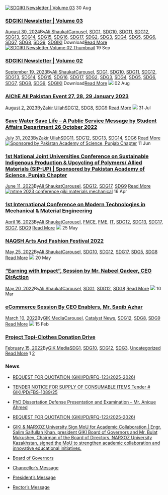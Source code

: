 [![SDGIKI Newsletter | Volume 03](https://giki.edu.pk/wp-content/uploads/2024/08/SDGiki-Vol-03-212x300.webp)](https://giki.edu.pk/2024/08/30/sdgiki-newsletter-volume-03/)
30
Aug
### [SDGIKI Newsletter | Volume 03](https://giki.edu.pk/2024/08/30/sdgiki-newsletter-volume-03/)
[August 30, 2024](https://giki.edu.pk/2024/08/30/)By[Ali Shaukat](https://giki.edu.pk/author/alishaukat/ "Posts by Ali Shaukat")[Carousel](https://giki.edu.pk/carousel_home/), [SDG1](https://giki.edu.pk/sdg1/), [SDG10](https://giki.edu.pk/sdg10/), [SDG11](https://giki.edu.pk/sdg11/), [SDG12](https://giki.edu.pk/sdg12/), [SDG13](https://giki.edu.pk/sdg13/), [SDG14](https://giki.edu.pk/sdg14/), [SDG15](https://giki.edu.pk/sdg15/), [SDG16](https://giki.edu.pk/sdg16/), [SDG17](https://giki.edu.pk/sdg17/), [SDG2](https://giki.edu.pk/sdg2/), [SDG3](https://giki.edu.pk/sdg3/), [SDG4](https://giki.edu.pk/sdg4/), [SDG5](https://giki.edu.pk/sdg5/), [SDG6](https://giki.edu.pk/sdg6/), [SDG7](https://giki.edu.pk/sdg7/), [SDG8](https://giki.edu.pk/sdg8/), [SDG9](https://giki.edu.pk/sdg9/), [SDGIKI](https://giki.edu.pk/sdgiki-cat/)
Download[Read More](https://giki.edu.pk/2024/08/30/sdgiki-newsletter-volume-03/)
[![SDGIKI Newsletter Volume 02 Thumbnail](https://giki.edu.pk/sdg12/)](https://giki.edu.pk/2023/09/19/sdgiki-vol-02/)
19
Sep
### [SDGIKI Newsletter | Volume 02](https://giki.edu.pk/2023/09/19/sdgiki-vol-02/)
[September 19, 2023](https://giki.edu.pk/2023/09/19/)By[Ali Shaukat](https://giki.edu.pk/author/alishaukat/ "Posts by Ali Shaukat")[Carousel](https://giki.edu.pk/carousel_home/), [SDG1](https://giki.edu.pk/sdg1/), [SDG10](https://giki.edu.pk/sdg10/), [SDG11](https://giki.edu.pk/sdg11/), [SDG12](https://giki.edu.pk/sdg12/), [SDG13](https://giki.edu.pk/sdg13/), [SDG14](https://giki.edu.pk/sdg14/), [SDG15](https://giki.edu.pk/sdg15/), [SDG16](https://giki.edu.pk/sdg16/), [SDG17](https://giki.edu.pk/sdg17/), [SDG2](https://giki.edu.pk/sdg2/), [SDG3](https://giki.edu.pk/sdg3/), [SDG4](https://giki.edu.pk/sdg4/), [SDG5](https://giki.edu.pk/sdg5/), [SDG6](https://giki.edu.pk/sdg6/), [SDG7](https://giki.edu.pk/sdg7/), [SDG8](https://giki.edu.pk/sdg8/), [SDG9](https://giki.edu.pk/sdg9/), [SDGIKI](https://giki.edu.pk/sdgiki-cat/)
Download[Read More](https://giki.edu.pk/2023/09/19/sdgiki-vol-02/)
[![](https://giki.edu.pk/sdg12/)](https://giki.edu.pk/2023/08/02/aiche-all-pakistan-event-27-28-29-january-2023/)
02
Aug
### [AIChE All Pakistan Event 27, 28, 29 January 2023](https://giki.edu.pk/2023/08/02/aiche-all-pakistan-event-27-28-29-january-2023/)
[August 2, 2023](https://giki.edu.pk/2023/08/02/)By[Zakir Ullah](https://giki.edu.pk/author/zakirullah/ "Posts by Zakir Ullah")[SDG12](https://giki.edu.pk/sdg12/), [SDG8](https://giki.edu.pk/sdg8/), [SDG9](https://giki.edu.pk/sdg9/)
[Read More](https://giki.edu.pk/2023/08/02/aiche-all-pakistan-event-27-28-29-january-2023/)
[![](https://giki.edu.pk/sdg12/)](https://giki.edu.pk/2023/07/31/save-water-save-life-a-public-service-message-by-student-affairs-department-26-october-2022/)
31
Jul
### [Save Water Save Life – A Public Service Message by Student Affairs Department 26 October 2022](https://giki.edu.pk/2023/07/31/save-water-save-life-a-public-service-message-by-student-affairs-department-26-october-2022/)
[July 31, 2023](https://giki.edu.pk/2023/07/31/)By[Zakir Ullah](https://giki.edu.pk/author/zakirullah/ "Posts by Zakir Ullah")[SDG11](https://giki.edu.pk/sdg11/), [SDG12](https://giki.edu.pk/sdg12/), [SDG13](https://giki.edu.pk/sdg13/), [SDG14](https://giki.edu.pk/sdg14/), [SDG6](https://giki.edu.pk/sdg6/)
[Read More](https://giki.edu.pk/2023/07/31/save-water-save-life-a-public-service-message-by-student-affairs-department-26-october-2022/)
[![Sponsored by Pakistan Academy of Science, Punjab Chapter](https://giki.edu.pk/sdg12/)](https://giki.edu.pk/2023/06/11/sip-up/)
11
Jun
### [1st National Joint Universities Conference on Sustainable Indigenous Production & Upcycling of Polymers/ Allied Materials (SIP-UP) | Sponsored by Pakistan Academy of Science, Punjab Chapter](https://giki.edu.pk/2023/06/11/sip-up/)
[June 11, 2023](https://giki.edu.pk/2023/06/11/)By[Ali Shaukat](https://giki.edu.pk/author/alishaukat/ "Posts by Ali Shaukat")[Carousel](https://giki.edu.pk/carousel_home/), [SDG12](https://giki.edu.pk/sdg12/), [SDG17](https://giki.edu.pk/sdg17/), [SDG9](https://giki.edu.pk/sdg9/)
[Read More](https://giki.edu.pk/2023/06/11/sip-up/)
[![mtme 2023 conference giki materials mechanical](https://giki.edu.pk/sdg12/)](https://giki.edu.pk/2023/04/16/1st-international-conference-on-modern-technologies-in-mechanical-material-engineering/)
16
Apr
### [1st International Conference on Modern Technologies in Mechanical & Material Engineering](https://giki.edu.pk/2023/04/16/1st-international-conference-on-modern-technologies-in-mechanical-material-engineering/)
[April 16, 2023](https://giki.edu.pk/2023/04/16/)By[Ali Shaukat](https://giki.edu.pk/author/alishaukat/ "Posts by Ali Shaukat")[Carousel](https://giki.edu.pk/carousel_home/), [FMCE](https://giki.edu.pk/fmce_news/), [FME](https://giki.edu.pk/fme_news/), [IT](https://giki.edu.pk/it-category/), [SDG12](https://giki.edu.pk/sdg12/), [SDG13](https://giki.edu.pk/sdg13/), [SDG17](https://giki.edu.pk/sdg17/), [SDG7](https://giki.edu.pk/sdg7/), [SDG9](https://giki.edu.pk/sdg9/)
[Read More](https://giki.edu.pk/2023/04/16/1st-international-conference-on-modern-technologies-in-mechanical-material-engineering/)
[![](https://giki.edu.pk/sdg12/)](https://giki.edu.pk/2022/05/25/naqsh-arts-and-fashion-festival-2022/)
25
May
### [NAQSH Arts And Fashion Festival 2022](https://giki.edu.pk/2022/05/25/naqsh-arts-and-fashion-festival-2022/)
[May 25, 2022](https://giki.edu.pk/2022/05/25/)By[Ali Shaukat](https://giki.edu.pk/author/alishaukat/ "Posts by Ali Shaukat")[Carousel](https://giki.edu.pk/carousel_home/), [SDG10](https://giki.edu.pk/sdg10/), [SDG12](https://giki.edu.pk/sdg12/), [SDG17](https://giki.edu.pk/sdg17/), [SDG5](https://giki.edu.pk/sdg5/), [SDG8](https://giki.edu.pk/sdg8/)
[Read More](https://giki.edu.pk/2022/05/25/naqsh-arts-and-fashion-festival-2022/)
[![](https://giki.edu.pk/sdg12/)](https://giki.edu.pk/2022/05/20/earning-with-impact-session-by-mr-nabeel-qadeer-ceo-diraction/)
20
May
### [“Earning with Impact”, Session by Mr. Nabeel Qadeer, CEO DirAction](https://giki.edu.pk/2022/05/20/earning-with-impact-session-by-mr-nabeel-qadeer-ceo-diraction/)
[May 20, 2022](https://giki.edu.pk/2022/05/20/)By[Ali Shaukat](https://giki.edu.pk/author/alishaukat/ "Posts by Ali Shaukat")[Carousel](https://giki.edu.pk/carousel_home/), [SDG1](https://giki.edu.pk/sdg1/), [SDG12](https://giki.edu.pk/sdg12/), [SDG8](https://giki.edu.pk/sdg8/)
[Read More](https://giki.edu.pk/2022/05/20/earning-with-impact-session-by-mr-nabeel-qadeer-ceo-diraction/)
[![](https://giki.edu.pk/sdg12/)](https://giki.edu.pk/2022/03/10/ecommerce-session-by-ceo-enablers-mr-saqib-azhar/)
10
Mar
### [eCommerce Session By CEO Enablers, Mr. Saqib Azhar](https://giki.edu.pk/2022/03/10/ecommerce-session-by-ceo-enablers-mr-saqib-azhar/)
[March 10, 2022](https://giki.edu.pk/2022/03/10/)By[GIK Media](https://giki.edu.pk/author/gikmedia/ "Posts by GIK Media")[Carousel](https://giki.edu.pk/carousel_home/), [Catalyst News](https://giki.edu.pk/catalyst_news/), [SDG12](https://giki.edu.pk/sdg12/), [SDG8](https://giki.edu.pk/sdg8/), [SDG9](https://giki.edu.pk/sdg9/)
[Read More](https://giki.edu.pk/2022/03/10/ecommerce-session-by-ceo-enablers-mr-saqib-azhar/)
[![](https://giki.edu.pk/sdg12/)](https://giki.edu.pk/2022/02/15/project-topi-clothes-donation-drive/)
15
Feb
### [Project Topi-Clothes Donation Drive](https://giki.edu.pk/2022/02/15/project-topi-clothes-donation-drive/)
[February 15, 2022](https://giki.edu.pk/2022/02/15/)By[GIK Media](https://giki.edu.pk/author/gikmedia/ "Posts by GIK Media")[SDG1](https://giki.edu.pk/sdg1/), [SDG10](https://giki.edu.pk/sdg10/), [SDG12](https://giki.edu.pk/sdg12/), [SDG3](https://giki.edu.pk/sdg3/), [Uncategorized](https://giki.edu.pk/uncategorized/)
[Read More](https://giki.edu.pk/2022/02/15/project-topi-clothes-donation-drive/)
1 [2](https://giki.edu.pk/sdg12/page/2/) [](https://giki.edu.pk/sdg12/page/2/)
### News
  * [REQUEST FOR QUOTATION (GIKI/PD/RFQ-123/2025-2026)](https://giki.edu.pk/2025/10/17/request-for-quotation-giki-pd-rfq-123-2025-2026/)
  * [TENDER NOTICE FOR SUPPLY OF CONSUMABLE ITEMS Tender # GIKI/PD/FBS-1089/25](https://giki.edu.pk/2025/10/16/tender-notice-for-supply-of-consumable-items-tender-giki-pd-fbs-1089-25/)
  * [PhD Dissertation Defense Presentation and Examination – Mr. Anique Ahmed](https://giki.edu.pk/2025/10/14/phd-dissertation-defense-presentation-and-examination-mr-anique-ahmed/)
  * [REQUEST FOR QUOTATION (GIKI/PD/RFQ-122/2025-2026)](https://giki.edu.pk/2025/10/14/request-for-quotation-giki-pd-rfq-122-2025-2026/)
  * [GIKI & NARXOZ University Sign MoU for Academic Collaboration | Engr. Salim Saifullah Khan, president GIKI Board of Governors and Mr. Bulat Mukushev, Chairman of the Board of Directors, NARXOZ University Kazakhstan, signed the MoU to strengthen academic collaboration and innovative educational initiatives.](https://giki.edu.pk/2025/10/13/giki-narxoz-university-sign-mou-for-academic-collaboration-engr-salim-saifullah-khan-president-giki-board-of-governors-and-mr-bulat-mukushev-chairman-of-the-board-of-directors-narxoz-univ/)


  * [Board of Governors](https://giki.edu.pk/board-of-governors/)
  * [Chancellor’s Message](https://giki.edu.pk/?page_id=14826)
  * [President’s Message](https://giki.edu.pk/presidents-message/)
  * [Rector’s Message](https://giki.edu.pk/rectors-message/)


